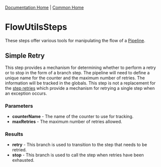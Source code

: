 [Documentation Home](../../docs/readme.md) | [Common Home](../readme.md)

# FlowUtilsSteps
These steps offer various tools for manipulating the flow of a [Pipeline](../../docs/pipelines.md).

## Simple Retry
This step provides a mechanism for determining whether to perform a retry or to stop in the form of a branch step. The
pipeline will need to define a unique name for the counter and the maximum number of retries. The information will be
tracked in the globals. This step is not a replacement for the [step retries](../../docs/pipeline-steps.md#retrylimit)
which provide a mechanism for retrying a single step when an exception occurs.

### Parameters
* **counterName** - The name of the counter to use for tracking.
* **maxRetries** - The maximum number of retries allowed.
### Results
* **retry** - This branch is used to transition to the step that needs to be retried.
* **stop** - This branch is used to call the step when retries have been exhausted.

